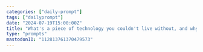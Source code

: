 ```yaml
---
categories: ["daily-prompt"]
tags: ["dailyprompt"]
date: "2024-07-19T15:00:00Z"
title: "What's a piece of technology you couldn't live without, and why?"
type: "prompts"
mastodonID: "112813761370479573"
---
```

